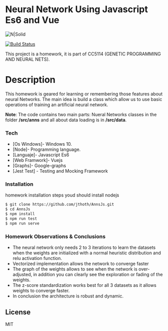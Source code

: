 # Neural Network Using Javascript Es6 and Vue

![N|Solid](https://static.thenounproject.com/png/1503825-200.png)

[![Build Status](https://travis-ci.org/joemccann/dillinger.svg?branch=master)](https://travis-ci.org/joemccann/dillinger)

This project is a homework, it is part of CC5114 (GENETIC PROGRAMMING AND NEURAL NETS).
# Description

This homework is geared for  learning  or remembering those features about neural Networks. The main idea is build a class which allow us to use basic operations of training an artificial neural network.

**Note**: The code contains two main parts: Nueral Networks classes in the folder **/src/anns** and all about data loading is in **/src/data**.

### Tech

* [Os Windows]- Windows 10.
* [Node]- Programming language.
* [Languaje]- Javascript Es6
* [Web Framwork]- Vuejs
* [Graphs]- Google-graphs
* [Jest Test] - Testing and Mocking Framework

### Installation
homework installation steps youd should install nodejs
```sh
$ git clone https://github.com/jthoth/AnnsJs.git
$ cd AnnsJs
$ npm install
$ npm run test
$ npm run serve
```
### Homework Observations & Conclusions
- The neural network only needs 2 to 3 iterations to learn the datasets when the weights are initialized with a normal heuristic distribution and relu activation function.
- Vectorized implementation allows the network to converge faster
- The graph of the weights allows to see when the network is over-adjusted, in addition you can clearly see the exploration or fading of the weights.
- The z-score standardization works best for all 3 datasets as it allows weights to converge faster.
- In conclusion the architecture is robust and dynamic.

License
----

MIT
